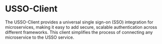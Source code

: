 # USSO-Client
The USSO-Client provides a universal single sign-on (SSO) integration for microservices, making it easy to add secure, scalable authentication across different frameworks. This client simplifies the process of connecting any microservice to the USSO service.
